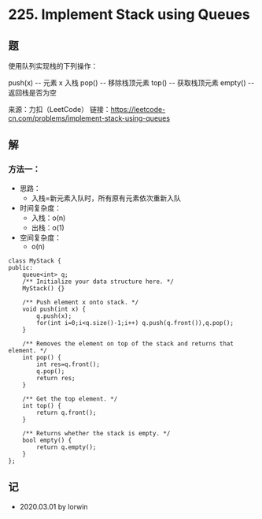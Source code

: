 # 225. Implement Stack using Queues

## 题

使用队列实现栈的下列操作：

push(x) -- 元素 x 入栈
pop() -- 移除栈顶元素
top() -- 获取栈顶元素
empty() -- 返回栈是否为空

来源：力扣（LeetCode）
链接：https://leetcode-cn.com/problems/implement-stack-using-queues

## 解

### 方法一：
- 思路：
  - 入栈=新元素入队时，所有原有元素依次重新入队
- 时间复杂度：
  - 入栈：o(n)
  - 出栈：o(1)
- 空间复杂度：
  - o(n)
```
class MyStack {
public:
    queue<int> q;
    /** Initialize your data structure here. */
    MyStack() {}
    
    /** Push element x onto stack. */
    void push(int x) {
        q.push(x);
        for(int i=0;i<q.size()-1;i++) q.push(q.front()),q.pop();
    }
    
    /** Removes the element on top of the stack and returns that element. */
    int pop() {
        int res=q.front();
        q.pop();
        return res;
    }
    
    /** Get the top element. */
    int top() {
        return q.front();
    }
    
    /** Returns whether the stack is empty. */
    bool empty() {
        return q.empty();
    }
};
```

## 记

- 2020.03.01 by lorwin